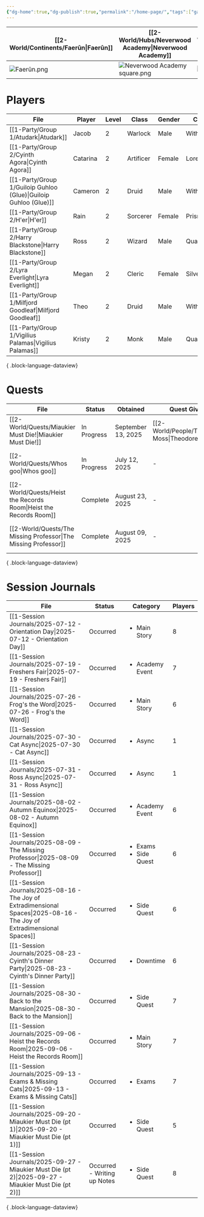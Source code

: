 ```yaml
---
{"dg-home":true,"dg-publish":true,"permalink":"/home-page/","tags":["gardenEntry"],"dgPassFrontmatter":true,"updated":"2025-10-02T17:29:58.000+01:00"}
---
```



| **[[2-World/Continents/Faerûn\|Faerûn]]**  | **[[2-World/Hubs/Neverwood Academy\|Neverwood Academy]]**         | **[[2-World/Groups/Academic Cohorts/Cohort of 1508\|Cohort of 1508]]** | **[[1-Party/Group 1/Group 1\|Group 1]]**  | **[[1-Party/Group 2/Group 2\|Group 2]]**  | [Virtual Table Top](https://neverwood-academy.eu.forge-vtt.com/join) |
| --------------- | --------------------------------- | ---------------------- | ---------------- | ---------------- | -------------------------------------------------------------------- |
| ![Faerûn.png](/img/user/z_Assets/Maps/Faer%C3%BBn.png) | ![Neverwood Academy square.png](/img/user/z_Assets/Neverwood%20Academy%20square.png) | ![class of 1508.png](/img/user/z_Assets/classLogos/class%20of%201508.png) | ![Group 1.png](/img/user/z_Assets/character_art/Players/Group%201.png) | ![group 2.png](/img/user/z_Assets/character_art/Players/Group%202.png) | ![Pasted image 20250929163117.png](/img/user/z_Assets/Pasted%20image%2020250929163117.png)                                 |

# Players
| File                                                                | Player   | Level | Class     | Gender | College     |
| ------------------------------------------------------------------- | -------- | ----- | --------- | ------ | ----------- |
| [[1-Party/Group 1/Atudark\|Atudark]]                             | Jacob    | 2     | Warlock   | Male   | Witherbloom |
| [[1-Party/Group 2/Cyinth Agora\|Cyinth Agora]]                   | Catarina | 2     | Artificer | Female | Lorehold    |
| [[1-Party/Group 1/Guiloip Guhloo (Glue)\|Guiloip Guhloo (Glue)]] | Cameron  | 2     | Druid     | Male   | Witherbloom |
| [[1-Party/Group 2/H'er\|H'er]]                                   | Rain     | 2     | Sorcerer  | Female | Prismari    |
| [[1-Party/Group 2/Harry Blackstone\|Harry Blackstone]]           | Ross     | 2     | Wizard    | Male   | Quandrix    |
| [[1-Party/Group 2/Lyra Everlight\|Lyra Everlight]]               | Megan    | 2     | Cleric    | Female | Silverquill |
| [[1-Party/Group 1/Milfjord Goodleaf\|Milfjord Goodleaf]]         | Theo     | 2     | Druid     | Male   | Witherbloom |
| [[1-Party/Group 1/Vigilius Palamas\|Vigilius Palamas]]           | Kristy   | 2     | Monk      | Male   | Quandrix    |

{ .block-language-dataview}
# Quests
| File                                                                 | Status      | Obtained           | Quest Giver                                        | Location                                                 |
| -------------------------------------------------------------------- | ----------- | ------------------ | -------------------------------------------------- | -------------------------------------------------------- |
| [[2-World/Quests/Miaukier Must Die!\|Miaukier Must Die!]]         | In Progress | September 13, 2025 | [[2-World/People/Theodore Moss\|Theodore Moss]] | [[2-World/Hubs/Neverwood Academy\|Neverwood Academy]] |
| [[2-World/Quests/Whos goo\|Whos goo]]                             | In Progress | July 12, 2025      | \-                                                 | [[2-World/Hubs/Neverwood Academy\|Neverwood Academy]] |
| [[2-World/Quests/Heist the Records Room\|Heist the Records Room]] | Complete    | August 23, 2025    | \-                                                 | [[2-World/Hubs/Neverwood Academy\|Neverwood Academy]] |
| [[2-World/Quests/The Missing Professor\|The Missing Professor]]   | Complete    | August 09, 2025    | \-                                                 | [[2-World/Hubs/Neverwood Academy\|Neverwood Academy]] |

{ .block-language-dataview}
# Session Journals
| File                                                                                                                       | Status                      | Category                                   | Players |
| -------------------------------------------------------------------------------------------------------------------------- | --------------------------- | ------------------------------------------ | ------- |
| [[1-Session Journals/2025-07-12 - Orientation Day\|2025-07-12 - Orientation Day]]                                       | Occurred                    | <ul><li>Main Story</li></ul>               | 8       |
| [[1-Session Journals/2025-07-19 - Freshers Fair\|2025-07-19 - Freshers Fair]]                                           | Occurred                    | <ul><li>Academy Event</li></ul>            | 7       |
| [[1-Session Journals/2025-07-26 - Frog's the Word\|2025-07-26 - Frog's the Word]]                                       | Occurred                    | <ul><li>Main Story</li></ul>               | 6       |
| [[1-Session Journals/2025-07-30 - Cat Async\|2025-07-30 - Cat Async]]                                                   | Occurred                    | <ul><li>Async</li></ul>                    | 1       |
| [[1-Session Journals/2025-07-31 - Ross Async\|2025-07-31 - Ross Async]]                                                 | Occurred                    | <ul><li>Async</li></ul>                    | 1       |
| [[1-Session Journals/2025-08-02 - Autumn Equinox\|2025-08-02 - Autumn Equinox]]                                         | Occurred                    | <ul><li>Academy Event</li></ul>            | 6       |
| [[1-Session Journals/2025-08-09 - The Missing Professor\|2025-08-09 - The Missing Professor]]                           | Occurred                    | <ul><li>Exams</li><li>Side Quest</li></ul> | 6       |
| [[1-Session Journals/2025-08-16 - The Joy of Extradimensional Spaces\|2025-08-16 - The Joy of Extradimensional Spaces]] | Occurred                    | <ul><li>Side Quest</li></ul>               | 6       |
| [[1-Session Journals/2025-08-23 - Cyinth's Dinner Party\|2025-08-23 - Cyinth's Dinner Party]]                           | Occurred                    | <ul><li>Downtime</li></ul>                 | 6       |
| [[1-Session Journals/2025-08-30 - Back to the Mansion\|2025-08-30 - Back to the Mansion]]                               | Occurred                    | <ul><li>Side Quest</li></ul>               | 7       |
| [[1-Session Journals/2025-09-06 - Heist the Records Room\|2025-09-06 - Heist the Records Room]]                         | Occurred                    | <ul><li>Main Story</li></ul>               | 7       |
| [[1-Session Journals/2025-09-13 - Exams & Missing Cats\|2025-09-13 - Exams & Missing Cats]]                             | Occurred                    | <ul><li>Exams</li></ul>                    | 7       |
| [[1-Session Journals/2025-09-20 - Miaukier Must Die (pt 1)\|2025-09-20 - Miaukier Must Die (pt 1)]]                     | Occurred                    | <ul><li>Side Quest</li></ul>               | 5       |
| [[1-Session Journals/2025-09-27 - Miaukier Must Die (pt 2)\|2025-09-27 - Miaukier Must Die (pt 2)]]                     | Occurred - Writing up Notes | <ul><li>Side Quest</li></ul>               | 8       |

{ .block-language-dataview}
